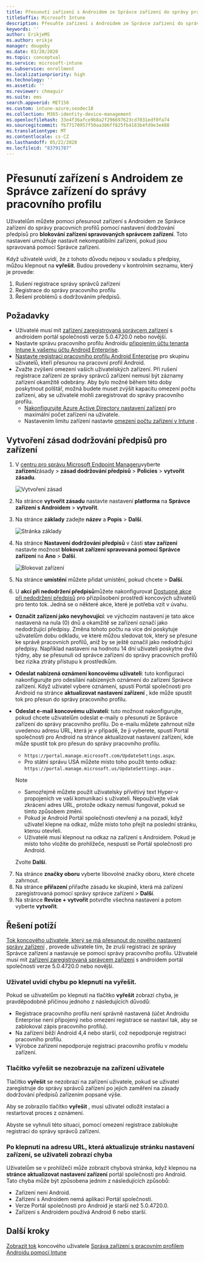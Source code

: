 ```yaml
---
title: Přesunutí zařízení s Androidem ze Správce zařízení do správy pracovního profilu
titleSuffix: Microsoft Intune
description: Přesuňte zařízení s Androidem ze Správce zařízení do správy pracovních profilů v Intune.
keywords: ''
author: ErikjeMS
ms.author: erikje
manager: dougeby
ms.date: 03/20/2020
ms.topic: conceptual
ms.service: microsoft-intune
ms.subservice: enrollment
ms.localizationpriority: high
ms.technology: ''
ms.assetid: ''
ms.reviewer: chmaguir
ms.suite: ems
search.appverid: MET150
ms.custom: intune-azure;seodec18
ms.collection: M365-identity-device-management
ms.openlocfilehash: 33e4f36afce9b8a2f296697623cd7031edf0fa74
ms.sourcegitcommit: fb77170957f50aa386ff825fb4183b4fd9e3e488
ms.translationtype: MT
ms.contentlocale: cs-CZ
ms.lasthandoff: 05/22/2020
ms.locfileid: "83791787"
---
```

# <a name="move-android-devices-from-device-administrator-to-work-profile-management"></a>Přesunutí zařízení s Androidem ze Správce zařízení do správy pracovního profilu

Uživatelům můžete pomoci přesunout zařízení s Androidem ze Správce zařízení do správy pracovních profilů pomocí nastavení dodržování předpisů pro **blokování zařízení spravovaných správcem zařízení**. Toto nastavení umožňuje nastavit nekompatibilní zařízení, pokud jsou spravovaná pomocí Správce zařízení. 

Když uživatelé uvidí, že z tohoto důvodu nejsou v souladu s předpisy, můžou klepnout na **vyřešit**. Budou provedeny v kontrolním seznamu, který je provede:
1. Rušení registrace správy správců zařízení
2. Registrace do správy pracovního profilu
3. Řešení problémů s dodržováním předpisů. 

## <a name="prerequisites"></a>Požadavky

- Uživatelé musí mít [zařízení zaregistrovaná správcem zařízení](android-enroll-device-administrator.md) s androidem portál společnosti verze 5.0.4720.0 nebo novější.
- Nastavte správu pracovního profilu Androidu [připojením účtu tenanta Intune k vašemu účtu Android Enterprise](connect-intune-android-enterprise.md).
- [Nastavte registraci pracovního profilu Android Enterprise](android-work-profile-enroll.md) pro skupinu uživatelů, kteří přesunou na pracovní profil Android.
- Zvažte zvýšení omezení vašich uživatelských zařízení. Při rušení registrace zařízení ze správy správců zařízení nemusí být záznamy zařízení okamžitě odebrány. Aby bylo možné během této doby poskytnout polštář, možná budete muset zvýšit kapacitu omezení počtu zařízení, aby se uživatelé mohli zaregistrovat do správy pracovního profilu.
  - [Nakonfigurujte Azure Active Directory nastavení zařízení](https://docs.microsoft.com/azure/active-directory/devices/device-management-azure-portal#configure-device-settings) pro maximální počet zařízení na uživatele.
  - Nastavením limitu zařízení nastavte [omezení počtu zařízení v Intune](enrollment-restrictions-set.md#create-a-device-limit-restriction) . 

## <a name="create-device-compliance-policy"></a>Vytvoření zásad dodržování předpisů pro zařízení

1. V [centru pro správu Microsoft Endpoint Manageru](https://go.microsoft.com/fwlink/?linkid=2109431)vyberte **zařízení**zásady  >  **zásad dodržování předpisů**  >  **Policies**  >  **vytvořit zásadu**.

    ![Vytvoření zásad](./media/android-move-device-admin-work-profile/create-policy.png)

2. Na stránce **vytvořit zásadu** nastavte nastavení **platforma** na **Správce zařízení s Androidem**  >  **vytvořit**.
3. Na stránce **základy** zadejte **název** a **Popis**  >  **Další**.

    ![Stránka základy](./media/android-move-device-admin-work-profile/basics.png)
    
4. Na stránce **Nastavení dodržování předpisů** v části **stav zařízení** nastavte možnost **blokovat zařízení spravovaná pomocí Správce zařízení** na **Ano**  >  **Další**.

    ![Blokovat zařízení](./media/android-move-device-admin-work-profile/block-devices.png)

5. Na stránce **umístění** můžete přidat umístění, pokud chcete > **Další**.

6. U **akcí při nedodržení předpisů**můžete nakonfigurovat [Dostupné akce při nedodržení předpisů](../protect/actions-for-noncompliance.md#available-actions-for-noncompliance) pro přizpůsobení prostředí koncových uživatelů pro tento tok. Jedná se o některé akce, které je potřeba vzít v úvahu.

- **Označit zařízení jako nevyhovující**: ve výchozím nastavení je tato akce nastavená na nula (0) dnů a okamžitě se zařízení označí jako nedodržující předpisy. Změna tohoto počtu na více dní poskytuje uživatelům dobu odkladu, ve které můžou sledovat tok, který se přesune ke správě pracovních profilů, aniž by se ještě označil jako nedodržující předpisy. Například nastavení na hodnotu 14 dní uživateli poskytne dva týdny, aby se přesunuli od správce zařízení do správy pracovních profilů bez rizika ztráty přístupu k prostředkům.
- **Odeslat nabízená oznámení koncovému uživateli**: tuto konfiguraci nakonfigurujte pro odesílání nabízených oznámení do zařízení Správce zařízení. Když uživatel vybere oznámení, spustí Portál společnosti pro Android na stránce **aktualizovat nastavení zařízení** , kde může spustit tok pro přesun do správy pracovního profilu.
- **Odeslat e-mail koncovému uživateli**: tuto možnost nakonfigurujte, pokud chcete uživatelům odeslat e-maily o přesunutí ze Správce zařízení do správy pracovního profilu. Do e-mailu můžete zahrnout níže uvedenou adresu URL, která je v případě, že ji vyberete, spustí Portál společnosti pro Android na stránce aktualizovat nastavení zařízení, kde může spustit tok pro přesun do správy pracovního profilu.
    - `https://portal.manage.microsoft.com/UpdateSettings.aspx`.
    - Pro státní správu USA můžete místo toho použít tento odkaz: `https://portal.manage.microsoft.us/UpdateSettings.aspx` .
  
    > [!NOTE]
    > - Samozřejmě můžete použít uživatelsky přívětivý text Hyper-v propojeních ve vaší komunikaci s uživateli. Nepoužívejte však zkrácení adres URL, protože odkazy nemusí fungovat, pokud se tímto způsobem změní.
    > - Pokud je Android Portál společnosti otevřený a na pozadí, když uživatel klepne na odkaz, může místo toho přejít na poslední stránku, kterou otevřeli.
    > - Uživatelé musí klepnout na odkaz na zařízení s Androidem. Pokud je místo toho vložíte do prohlížeče, nespustí se Portál společnosti pro Android. 

    Zvolte **Další**.

7. Na stránce **značky oboru** vyberte libovolné značky oboru, které chcete zahrnout.
8. Na stránce **přiřazení** přiřaďte zásadu ke skupině, která má zařízení zaregistrovaná pomocí správy správce zařízení > **Další**.
9. Na stránce **Revize + vytvořit** potvrďte všechna nastavení a potom vyberte **vytvořit**.

## <a name="troubleshooting"></a>Řešení potíží

[Tok koncového uživatele, který se má přesunout do nového nastavení správy zařízení](../user-help/move-to-new-device-management-setup.md) , provede uživatele tím, že zruší registraci ze správy Správce zařízení a nastavuje se pomocí správy pracovního profilu. Uživatelé musí mít [zařízení zaregistrovaná správcem zařízení](android-enroll-device-administrator.md) s androidem portál společnosti verze 5.0.4720.0 nebo novější.

### <a name="user-sees-an-error-after-tapping-resolve"></a>Uživatel uvidí chybu po klepnutí na vyřešit.
Pokud se uživatelům po klepnutí na tlačítko **vyřešit** zobrazí chyba, je pravděpodobně příčinou jednoho z následujících důvodů:
- Registrace pracovního profilu není správně nastavená (účet Androidu Enterprise není připojený nebo omezení registrace se nastaví tak, aby se zablokoval zápis pracovního profilu).
- Na zařízení běží Android 4,4 nebo starší, což nepodporuje registraci pracovního profilu. 
- Výrobce zařízení nepodporuje registraci pracovního profilu v modelu zařízení.

### <a name="resolve-button-doesnt-appear-on-the-users-device"></a>Tlačítko vyřešit se nezobrazuje na zařízení uživatele
Tlačítko **vyřešit** se nezobrazí na zařízení uživatele, pokud se uživatel zaregistruje do správy správců zařízení po jejich zaměření na zásady dodržování předpisů zařízením popsané výše.

Aby se zobrazilo tlačítko **vyřešit** , musí uživatel odložit instalaci a restartovat proces z oznámení.

Abyste se vyhnuli této situaci, pomocí omezení registrace zablokujte registraci do správy správců zařízení.

### <a name="user-sees-an-error-after-tapping-url-to-update-device-settings-page"></a>Po klepnutí na adresu URL, která aktualizuje stránku nastavení zařízení, se uživateli zobrazí chyba
Uživatelům se v prohlížeči může zobrazit chybová stránka, když klepnou na **stránce aktualizovat nastavení zařízení** portál společnosti pro Android. Tato chyba může být způsobena jedním z následujících způsobů:
- Zařízení není Android.
- Zařízení s Androidem nemá aplikaci Portál společnosti.
- Verze Portál společnosti pro Android je starší než 5.0.4720.0.
- Zařízení s Androidem používá Android 6 nebo starší. 

## <a name="next-steps"></a>Další kroky
[Zobrazit tok](../user-help/move-to-new-device-management-setup.md) 
 koncového uživatele [Správa zařízení s pracovním profilem Androidu pomocí Intune](android-enterprise-overview.md)
